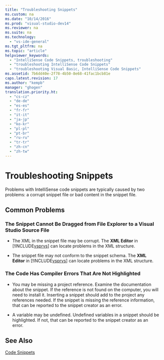 ```yaml
---
title: "Troubleshooting Snippets"
ms.custom: na
ms.date: "10/14/2016"
ms.prod: "visual-studio-dev14"
ms.reviewer: na
ms.suite: na
ms.technology: 
  - "vs-ide-general"
ms.tgt_pltfrm: na
ms.topic: "article"
helpviewer_keywords: 
  - "IntelliSense Code Snippets, troubleshooting"
  - "troubleshooting IntelliSense Code Snippets"
  - "troubleshooting Visual Basic, IntelliSense Code Snippets"
ms.assetid: 7b6dd40e-2f78-4b50-8e68-41fac1bcb81e
caps.latest.revision: 17
ms.author: "kempb"
manager: "ghogen"
translation.priority.ht: 
  - "cs-cz"
  - "de-de"
  - "es-es"
  - "fr-fr"
  - "it-it"
  - "ja-jp"
  - "ko-kr"
  - "pl-pl"
  - "pt-br"
  - "ru-ru"
  - "tr-tr"
  - "zh-cn"
  - "zh-tw"
---
```

# Troubleshooting Snippets
Problems with IntelliSense code snippets are typically caused by two problems: a corrupt snippet file or bad content in the snippet file.  
  
## Common Problems  
  
### The Snippet Cannot Be Dragged from File Explorer to a Visual Studio Source File  
  
-   The XML in the snippet file may be corrupt. The **XML Editor** in [!INCLUDE[vsprvs](../codequality/includes/vsprvs_md.md)] can locate problems in the XML structure.  
  
-   The snippet file may not conform to the snippet schema. The **XML Editor** in [!INCLUDE[vsprvs](../codequality/includes/vsprvs_md.md)] can locate problems in the XML structure.  
  
### The Code Has Compiler Errors That Are Not Highlighted  
  
-   You may be missing a project reference. Examine the documentation about the snippet. If the reference is not found on the computer, you will need to install it. Inserting a snippet should add to the project any references needed. If the snippet is missing the reference information, that can be reported to the snippet creator as an error.  
  
-   A variable may be undefined. Undefined variables in a snippet should be highlighted. If not, that can be reported to the snippet creator as an error.  
  
## See Also  
 [Code Snippets](../ide/code-snippets.md)
